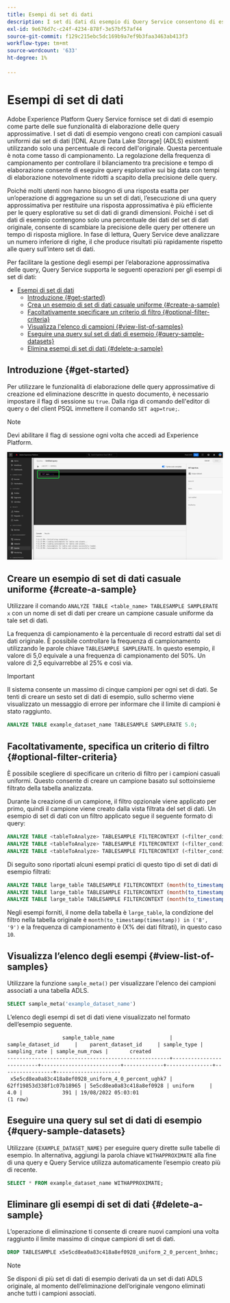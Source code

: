 ```yaml
---
title: Esempi di set di dati
description: I set di dati di esempio di Query Service consentono di eseguire query esplorative sui big data con tempi di elaborazione notevolmente ridotti a scapito della precisione delle query. Questa guida fornisce informazioni su come gestire gli esempi per l’elaborazione approssimativa delle query
exl-id: 9e676d7c-c24f-4234-878f-3e57bf57af44
source-git-commit: f129c215ebc5dc169b9a7ef9b3faa3463ab413f3
workflow-type: tm+mt
source-wordcount: '633'
ht-degree: 1%

---
```


# Esempi di set di dati

Adobe Experience Platform Query Service fornisce set di dati di esempio come parte delle sue funzionalità di elaborazione delle query approssimative. I set di dati di esempio vengono creati con campioni casuali uniformi dai set di dati [!DNL Azure Data Lake Storage] (ADLS) esistenti utilizzando solo una percentuale di record dell&#39;originale. Questa percentuale è nota come tasso di campionamento. La regolazione della frequenza di campionamento per controllare il bilanciamento tra precisione e tempo di elaborazione consente di eseguire query esplorative sui big data con tempi di elaborazione notevolmente ridotti a scapito della precisione delle query.

Poiché molti utenti non hanno bisogno di una risposta esatta per un’operazione di aggregazione su un set di dati, l’esecuzione di una query approssimativa per restituire una risposta approssimativa è più efficiente per le query esplorative su set di dati di grandi dimensioni. Poiché i set di dati di esempio contengono solo una percentuale dei dati del set di dati originale, consente di scambiare la precisione delle query per ottenere un tempo di risposta migliore. In fase di lettura, Query Service deve analizzare un numero inferiore di righe, il che produce risultati più rapidamente rispetto alle query sull’intero set di dati.

Per facilitare la gestione degli esempi per l’elaborazione approssimativa delle query, Query Service supporta le seguenti operazioni per gli esempi di set di dati:

- [Esempi di set di dati](#dataset-samples)
   - [Introduzione {#get-started}](#getting-started-get-started)
   - [Crea un esempio di set di dati casuale uniforme {#create-a-sample}](#create-a-uniform-random-dataset-sample-create-a-sample)
   - [Facoltativamente specificare un criterio di filtro {#optional-filter-criteria}](#optionally-specify-a-filter-criteria-optional-filter-criteria)
   - [Visualizza l&#39;elenco di campioni {#view-list-of-samples}](#view-the-list-of-samples-view-list-of-samples)
   - [Eseguire una query sul set di dati di esempio {#query-sample-datasets}](#query-the-sample-dataset-query-sample-datasets)
   - [Elimina esempi di set di dati {#delete-a-sample}](#delete-dataset-samples-delete-a-sample)

## Introduzione {#get-started}

Per utilizzare le funzionalità di elaborazione delle query approssimative di creazione ed eliminazione descritte in questo documento, è necessario impostare il flag di sessione su `true`. Dalla riga di comando dell&#39;editor di query o del client PSQL immettere il comando `SET aqp=true;`.

>[!NOTE]
>
>Devi abilitare il flag di sessione ogni volta che accedi ad Experience Platform.

![Editor query con il comando &#39;SET aqp=true;&#39; evidenziato.](../images/key-concepts/set-session-flag.png)

## Creare un esempio di set di dati casuale uniforme {#create-a-sample}

Utilizzare il comando `ANALYZE TABLE <table_name> TABLESAMPLE SAMPLERATE x` con un nome di set di dati per creare un campione casuale uniforme da tale set di dati.

La frequenza di campionamento è la percentuale di record estratti dal set di dati originale. È possibile controllare la frequenza di campionamento utilizzando le parole chiave `TABLESAMPLE SAMPLERATE`. In questo esempio, il valore di 5,0 equivale a una frequenza di campionamento del 50%. Un valore di 2,5 equivarrebbe al 25% e così via.

>[!IMPORTANT]
>
>Il sistema consente un massimo di cinque campioni per ogni set di dati. Se tenti di creare un sesto set di dati di esempio, sullo schermo viene visualizzato un messaggio di errore per informare che il limite di campioni è stato raggiunto.

```sql
ANALYZE TABLE example_dataset_name TABLESAMPLE SAMPLERATE 5.0;
```

## Facoltativamente, specifica un criterio di filtro {#optional-filter-criteria}

È possibile scegliere di specificare un criterio di filtro per i campioni casuali uniformi. Questo consente di creare un campione basato sul sottoinsieme filtrato della tabella analizzata.

Durante la creazione di un campione, il filtro opzionale viene applicato per primo, quindi il campione viene creato dalla vista filtrata del set di dati. Un esempio di set di dati con un filtro applicato segue il seguente formato di query:

```sql
ANALYZE TABLE <tableToAnalyze> TABLESAMPLE FILTERCONTEXT (<filter_condition>) SAMPLERATE X.Y;
ANALYZE TABLE <tableToAnalyze> TABLESAMPLE FILTERCONTEXT (<filter_condition_1> AND/OR <filter_condition_2>) SAMPLERATE X.Y;
ANALYZE TABLE <tableToAnalyze> TABLESAMPLE FILTERCONTEXT (<filter_condition_1> AND (<filter_condition_2> OR <filter_condition_3>)) SAMPLERATE X.Y;
```

Di seguito sono riportati alcuni esempi pratici di questo tipo di set di dati di esempio filtrati:

```sql
ANALYZE TABLE large_table TABLESAMPLE FILTERCONTEXT (month(to_timestamp(timestamp)) in ('8', '9')) SAMPLERATE 10;
ANALYZE TABLE large_table TABLESAMPLE FILTERCONTEXT (month(to_timestamp(timestamp)) in ('8', '9') AND product.name = "product1") SAMPLERATE 10;
ANALYZE TABLE large_table TABLESAMPLE FILTERCONTEXT (month(to_timestamp(timestamp)) in ('8', '9') AND (product.name = "product1" OR product.name = "product2")) SAMPLERATE 10;
```

Negli esempi forniti, il nome della tabella è `large_table`, la condizione del filtro nella tabella originale è `month(to_timestamp(timestamp)) in ('8', '9')` e la frequenza di campionamento è (X% dei dati filtrati), in questo caso `10`.

## Visualizza l’elenco degli esempi {#view-list-of-samples}

Utilizzare la funzione `sample_meta()` per visualizzare l&#39;elenco dei campioni associati a una tabella ADLS.

```sql
SELECT sample_meta('example_dataset_name')
```

L’elenco degli esempi di set di dati viene visualizzato nel formato dell’esempio seguente.

```shell
                  sample_table_name                  |    sample_dataset_id     |    parent_dataset_id     | sample_type | sampling_rate | sample_num_rows |       created      
-----------------------------------------------------+--------------------------+--------------------------+-------------+---------------+-----------------+---------------------
 x5e5cd8ea0a83c418a8ef0928_uniform_4_0_percent_ughk7 | 62ff19853d338f1c07b18965 | 5e5cd8ea0a83c418a8ef0928 | uniform     |           4.0 |             391 | 19/08/2022 05:03:01
(1 row)
```

## Eseguire una query sul set di dati di esempio {#query-sample-datasets}

Utilizzare `{EXAMPLE_DATASET_NAME}` per eseguire query dirette sulle tabelle di esempio. In alternativa, aggiungi la parola chiave `WITHAPPROXIMATE` alla fine di una query e Query Service utilizza automaticamente l’esempio creato più di recente.

```sql
SELECT * FROM example_dataset_name WITHAPPROXIMATE;
```

## Eliminare gli esempi di set di dati {#delete-a-sample}

L’operazione di eliminazione ti consente di creare nuovi campioni una volta raggiunto il limite massimo di cinque campioni di set di dati.

```sql
DROP TABLESAMPLE x5e5cd8ea0a83c418a8ef0928_uniform_2_0_percent_bnhmc;
```

>[!NOTE]
>
>Se disponi di più set di dati di esempio derivati da un set di dati ADLS originale, al momento dell’eliminazione dell’originale vengono eliminati anche tutti i campioni associati.
